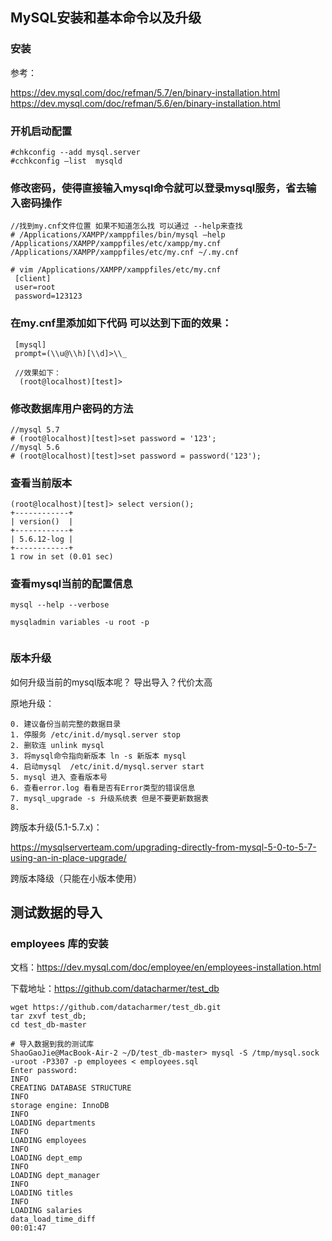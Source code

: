 ## MySQL安装和基本命令以及升级
### 安装
参考：

https://dev.mysql.com/doc/refman/5.7/en/binary-installation.html
https://dev.mysql.com/doc/refman/5.6/en/binary-installation.html

### 开机启动配置
```
#chkconfig --add mysql.server
#cchkconfig —list  mysqld

```
### 修改密码，使得直接输入mysql命令就可以登录mysql服务，省去输入密码操作
```
//找到my.cnf文件位置 如果不知道怎么找 可以通过 --help来查找
# /Applications/XAMPP/xamppfiles/bin/mysql —help
/Applications/XAMPP/xamppfiles/etc/xampp/my.cnf /Applications/XAMPP/xamppfiles/etc/my.cnf ~/.my.cnf

# vim /Applications/XAMPP/xamppfiles/etc/my.cnf
 [client]
 user=root
 password=123123
```

### 在my.cnf里添加如下代码 可以达到下面的效果：
```
 [mysql]
 prompt=(\\u@\\h)[\\d]>\\_
 
 //效果如下：
  (root@localhost)[test]>
```

### 修改数据库用户密码的方法
```
//mysql 5.7
# (root@localhost)[test]>set password = '123';
//mysql 5.6
# (root@localhost)[test]>set password = password('123');
```

### 查看当前版本
```
(root@localhost)[test]> select version();
+------------+
| version()  |
+------------+
| 5.6.12-log |
+------------+
1 row in set (0.01 sec)
```

### 查看mysql当前的配置信息
```
mysql --help --verbose

mysqladmin variables -u root -p


```


### 版本升级
如何升级当前的mysql版本呢？
导出导入？代价太高

原地升级：

```
0. 建议备份当前完整的数据目录
1. 停服务 /etc/init.d/mysql.server stop
2. 删软连 unlink mysql
3. 将mysql命令指向新版本 ln -s 新版本 mysql
4. 启动mysql  /etc/init.d/mysql.server start
5. mysql 进入 查看版本号
6. 查看error.log 看看是否有Error类型的错误信息
7. mysql_upgrade -s 升级系统表 但是不要更新数据表
8. 

```

跨版本升级(5.1-5.7.x)：

https://mysqlserverteam.com/upgrading-directly-from-mysql-5-0-to-5-7-using-an-in-place-upgrade/

跨版本降级（只能在小版本使用）


## 测试数据的导入
### employees 库的安装

文档：https://dev.mysql.com/doc/employee/en/employees-installation.html

下载地址：https://github.com/datacharmer/test_db

```
wget https://github.com/datacharmer/test_db.git
tar zxvf test_db;
cd test_db-master

# 导入数据到我的测试库
ShaoGaoJie@MacBook-Air-2 ~/D/test_db-master> mysql -S /tmp/mysql.sock -uroot -P3307 -p employees < employees.sql
Enter password:
INFO
CREATING DATABASE STRUCTURE
INFO
storage engine: InnoDB
INFO
LOADING departments
INFO
LOADING employees
INFO
LOADING dept_emp
INFO
LOADING dept_manager
INFO
LOADING titles
INFO
LOADING salaries
data_load_time_diff
00:01:47



```

